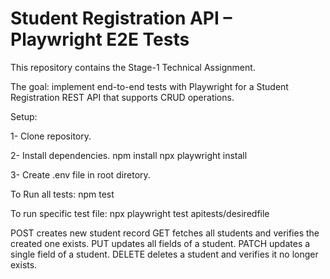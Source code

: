 # Student Registration API – Playwright E2E Tests

This repository contains the Stage-1 Technical Assignment. 

The goal: implement end-to-end tests with Playwright for a Student Registration REST API that supports CRUD operations.

Setup:

1- Clone repository.

2- Install dependencies.
npm install
npx playwright install

3- Create .env file in root diretory.

To Run all tests:
npm test

To run specific test file:
npx playwright test apitests/desiredfile

POST creates new student record
GET fetches all students and verifies the created one exists.
PUT updates all fields of a student.
PATCH updates a single field of a student.
DELETE deletes a student and verifies it no longer exists.